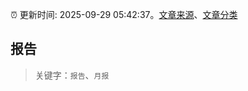 :alarm_clock: 更新时间: 2025-09-29 05:42:37。[文章来源](/README.md)、[文章分类](/TAGS.md)

## 报告


> 关键字：`报告`、`月报`



